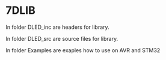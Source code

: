 # 7DLIB
In folder DLED_inc are headers for library.

In folder DLED_src are source files for library.

In folder Examples are exaples how to use on AVR and STM32
